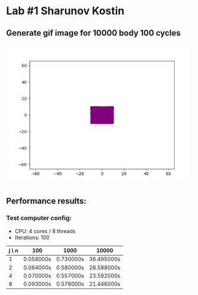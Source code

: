 # Lab #1 Sharunov Kostin

## Generate gif image for 10000 body 100 cycles
![](vis.gif)


## Performance results:
### Test computer config:
- CPU: 4 cores / 8 threads
- Iterations: 100

| j \ n | 100       | 1000      | 10000      |
|-------|-----------|-----------|------------|
| 1     | 0.058000s | 0.730000s | 36.495000s |
| 2     | 0.064000s | 0.580000s | 28.598000s |
| 4     | 0.070000s | 0.557000s | 23.592000s |
| 8     | 0.093000s | 0.576000s | 21.446000s |